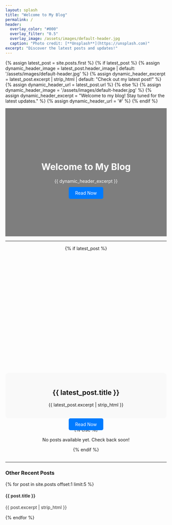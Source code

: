 ```yaml
---
layout: splash
title: "Welcome to My Blog"
permalink: /
header:
  overlay_color: "#000"
  overlay_filter: "0.5"
  overlay_image: /assets/images/default-header.jpg
  caption: "Photo credit: [**Unsplash**](https://unsplash.com)"
excerpt: "Discover the latest posts and updates!"
---
```


{% assign latest_post = site.posts.first %}
{% if latest_post %}
  {% assign dynamic_header_image = latest_post.header_image | default: '/assets/images/default-header.jpg' %}
  {% assign dynamic_header_excerpt = latest_post.excerpt | strip_html | default: "Check out my latest post!" %}
  {% assign dynamic_header_url = latest_post.url %}
{% else %}
  {% assign dynamic_header_image = '/assets/images/default-header.jpg' %}
  {% assign dynamic_header_excerpt = "Welcome to my blog! Stay tuned for the latest updates." %}
  {% assign dynamic_header_url = '#' %}
{% endif %}

<div class="splash-header" style="position: relative; text-align: center; color: white;">
  <!-- Header Image -->
  <div style="background-image: url('{{ dynamic_header_image }}'); 
              background-size: cover; 
              background-position: center; 
              height: 400px;">
  </div>
  <!-- Overlay -->
  <div style="position: absolute; top: 0; left: 0; right: 0; bottom: 0; background-color: rgba(0, 0, 0, 0.5);">
    <div style="position: relative; top: 50%; transform: translateY(-50%); padding: 20px;">
      <!-- Header Title -->
      <h1>Welcome to My Blog</h1>
      <!-- Header Excerpt -->
      <p style="max-width: 600px; margin: 0 auto;">{{ dynamic_header_excerpt }}</p>
      <!-- Read Now Button -->
      <div style="margin-top: 20px;">
        <a href="{{ dynamic_header_url }}" class="btn btn-primary" style="padding: 10px 20px; background-color: #007bff; color: white; text-decoration: none; border-radius: 5px;">
          Read Now
        </a>
      </div>
    </div>
  </div>
</div>

<hr>

<div class="featured-post" style="text-align: center; margin-bottom: 30px;">
  {% if latest_post %}
    <!-- Featured Post Section -->
    <div style="position: relative; max-width: 800px; margin: 0 auto;">
      <a href="{{ latest_post.url }}" style="text-decoration: none;">
        <!-- Teaser Image -->
        <div style="background-image: url('{{ latest_post.header_image | default: '/assets/images/default-header.jpg' }}'); 
                    background-size: cover; background-position: center; height: 400px; border-radius: 10px;">
        </div>
        <!-- Post Title and Excerpt -->
        <div style="padding: 20px; background: #f9f9f9; border-radius: 10px; margin-top: -20px; position: relative; z-index: 2;">
          <h2>{{ latest_post.title }}</h2>
          <p>{{ latest_post.excerpt | strip_html }}</p>
        </div>
      </a>
      <!-- Button -->
      <div style="margin-top: 10px;">
        <a href="{{ latest_post.url }}" class="btn btn-primary" style="padding: 10px 20px; background-color: #007bff; color: white; text-decoration: none; border-radius: 5px;">
          Read Now
        </a>
      </div>
    </div>
  {% else %}
    <!-- Fallback if no posts exist -->
    <p>No posts available yet. Check back soon!</p>
  {% endif %}
</div>

<hr>

<div class="recent-posts">
  <h3>Other Recent Posts</h3>
  <ul style="list-style: none; padding: 0;">
    {% for post in site.posts offset:1 limit:5 %}
      <li style="margin-bottom: 15px;">
        <a href="{{ post.url }}" style="text-decoration: none; color: #333;">
          <h4>{{ post.title }}</h4>
          <p>{{ post.excerpt | strip_html }}</p>
        </a>
      </li>
    {% endfor %}
  </ul>
</div>




